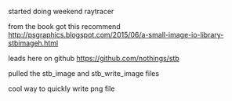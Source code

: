 
started doing weekend raytracer

from the book got this recommend
http://psgraphics.blogspot.com/2015/06/a-small-image-io-library-stbimageh.html

leads here on github
https://github.com/nothings/stb

pulled the stb_image and stb_write_image files

cool way to quickly write png file
